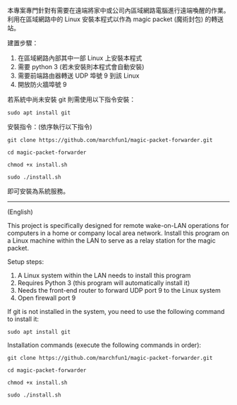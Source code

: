 本專案專門針對有需要在遠端將家中或公司內區域網路電腦進行遠端喚醒的作業。利用在區域網路中的 Linux 安裝本程式以作為 magic packet (魔術封包) 的轉送站。  

建置步驟：
  1. 在區域網路內部其中一部 Linux 上安裝本程式
  2. 需要 python 3 (若未安裝則本程式會自動安裝)  
  3. 需要前端路由器轉送 UDP 埠號 9 到該 Linux
  4. 開放防火牆埠號 9  

若系統中尚未安裝 git 則需使用以下指令安裝：  
  <p><code>sudo apt install git</code></p>

安裝指令：(依序執行以下指令)  

  <p><code>git clone https://github.com/marchfun1/magic-packet-forwarder.git</code></p> 
  <p><code>cd magic-packet-forwarder</code></p>
  <p><code>chmod +x install.sh</code></p>
  <p><code>sudo ./install.sh</code></p> 
  
即可安裝為系統服務。    

----------------------------------------------------------------------------------------
(English)

This project is specifically designed for remote wake-on-LAN operations for computers in a home or company local area network. Install this program on a Linux machine within the LAN to serve as a relay station for the magic packet.  

Setup steps:  

  1. A Linux system within the LAN needs to install this program  
  2. Requires Python 3 (this program will automatically install it)
  3. Needs the front-end router to forward UDP port 9 to the Linux system
  4. Open firewall port 9  

If git is not installed in the system, you need to use the following command to install it:  
 <p><code>sudo apt install git</code></p>  

Installation commands (execute the following commands in order):

  <p><code>git clone https://github.com/marchfun1/magic-packet-forwarder.git</code></p> 
  <p><code>cd magic-packet-forwarder</code></p>
  <p><code>chmod +x install.sh</code></p>
  <p><code>sudo ./install.sh</code></p> 
